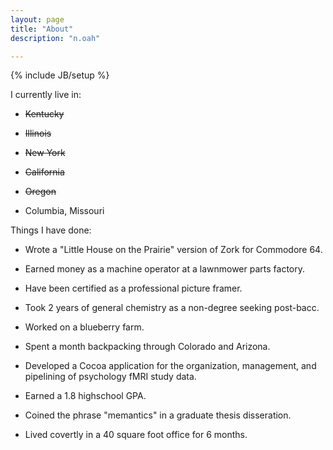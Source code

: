 ```yaml
---
layout: page
title: "About"
description: "n.oah"

---
```

{% include JB/setup %}


I currently live in:
+   <s>Kentucky</s>

+   <s>Illinois</s>

+   <s>New York</s>

+   <s>California</s>

+   <s>Oregon</s>

+   Columbia, Missouri



Things I have done:

+   Wrote a "Little House on the Prairie" version of Zork for Commodore 64.

+   Earned money as a machine operator at a lawnmower parts factory.

+   Have been certified as a professional picture framer.

+   Took 2 years of general chemistry as a non-degree seeking post-bacc.

+   Worked on a blueberry farm.

+   Spent a month backpacking through Colorado and Arizona.

+   Developed a Cocoa application for the organization, management, and pipelining of psychology fMRI study data.

+   Earned a 1.8 highschool GPA.

+   Coined the phrase "memantics" in a graduate thesis disseration.

+   Lived covertly in a 40 square foot office for 6 months.
